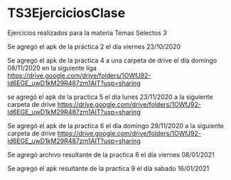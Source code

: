 # TS3EjerciciosClase
Ejercicios realizados para la materia Temas Selectos 3

Se agregó el apk de la práctica 2 el dia viernes 23/10/2020

Se agregó el apk de la practica 4 a una carpeta de drive el día domingo 08/11/2020
en la siguiente liga  
https://drive.google.com/drive/folders/1OWfJ92-ld6EGE_uwD1kM29R487zm1AIT?usp=sharing

se agregó el apk de la practica 5 el día lunes 23/11/2020 a la siguiente carpeta de drive
https://drive.google.com/drive/folders/1OWfJ92-ld6EGE_uwD1kM29R487zm1AIT?usp=sharing

Se agregó el apk de la practica 6 el día domingo 29/11/2020 a la siguiente carpeta de drive
https://drive.google.com/drive/folders/1OWfJ92-ld6EGE_uwD1kM29R487zm1AIT?usp=sharing

Se agregó archivo resultante de la practica 8 el día viernes 08/01/2021

Se agregó el apk resultante de la practica 9 el día sabado 16/01/2021